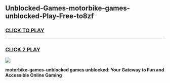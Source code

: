 
## Unblocked-Games-motorbike-games-unblocked-Play-Free-to8zf
<h3>
<a href="https://premium76.site?title=motorbike-games-unblocked&ref=19M">CLICK TO PLAY</a></h3>
<hr>

<h3>
<a href="https://premium76.site?title=motorbike-games-unblocked&ref=19M">CLICK 2 PLAY</a>
  
</h3>

<a href="https://premium76.site?title=motorbike-games-unblocked&ref=19M"><img src="https://clearcache.store/games.png"></a>


**motorbike-games-unblocked games unblocked: Your Gateway to Fun and Accessible Online Gaming**
